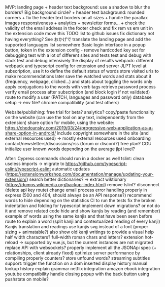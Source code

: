 MVP:
    landing page
        + header text background: use a shadow to blur the borders? Big background circle?
        + header text background: rounded corners
        + fix the header text borders on all sizes
        + handle the parallax images responsiveness
        + analytics
        + newsletter forms...
        + check the validity of the email address in the footer
    check and fix rem vs em unit in the extension code
    move this TODO list to github issues
    fix dictionary not having everything? See おかげで
    translate the landing page and add the supported languages list somewhere
    Basic login interface in a popup button, token in the extension config
        - remove hardcoded key set for debugging
    test with a lot of different sites and texts
    test and debug with slack
    test and debug intensively the display of results
    webpack: different webpack and typescript config for extension and server
    JLPT level at subscription, use it to define the default status of words
    store visited urls to make recommendations later
    save the watched words and stats about it (frequency, webpage, clicked...) and stats about toggling the words
    only apply conjugations to the words with verb tags
    retrieve password process
    verify email process after subscription (and block login if not validated)
    route to modify a user (PATCH, languages and password only)
    database setup -> env file?
    chrome compatibility (and test others)

Website/publishing:
    free trial for beta?
    analytics?
    copy/paste functionality on the website (can use the tool on any text, independently from the extension)
    share option for mobile, using the website: https://chodounsky.com/2019/03/24/progressive-web-application-as-a-share-option-in-android/
    include copyright somewhere in the site (and external resources used) -> mostly external resources used
    onboarding
    contact/newsletters/discussions/rss (forum or discord?)
    free plan?
    CGU
    initialize user known words depending on the average jlpt level?

After:
    Cypress commands should run in a docker as well
    tslint: clean useless imports -> migrate to https://github.com/typescript-eslint/typescript-eslint
    automatic updates (https://extensionworkshop.com/documentation/manage/updating-your-extension/)
    search better dictionaries? -> extract wiktionary (https://dumps.wikimedia.org/backup-index.html)
    remove tslint?
    disconnect (delete api key route)
    change email process
    error handling properly in express (500 and 404, should always be an API response?)
    recommend words to hide depending on the statistics
    CI to run the tests
    fix the broken indentation and folding for typescript
    implement down migrations? or not do it and remove related code
    hide and show kanjis by reading (and remember)
    example of words using the same kanjis and that have been seen before
    route to explain a word (split kanji and contextualized reading of every kanji)
    Kanjis translation and readings
    use kanjis svg instead of a font (proper sizing + animatable?)
    also show old kanji writings to provide a visual help
    half width characters? full-width roman chars and letters?
    extension hot-reload -> supported by vue.js, but the current instances are not migrated
    replace API with websockets?
    properly implement all the JSONApi spec (+ relationships, client already fixed)
    optimize server performance by compiling properly
    counters?
    store unfound words?
    streaming subtitles support: trigger the function on a dom inserted
    display history
    manual lookup history
    explain grammar
    netflix integration
    amazon ebook integration
    youtube compatibility
    handle closing popup with the back button using pushstate on mobile?

